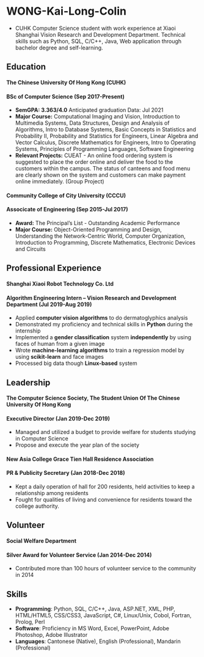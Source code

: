 # WONG-Kai-Long-Colin
* CUHK Computer Science student with work experience at Xiaoi Shanghai Vision Research and Development Department.
Technical skills such as Python, SQL, C/C++, Java, Web application through bachelor degree and self-learning. 
## Education
#### The Chinese University Of Hong Kong (CUHK) 
#### BSc of Computer Science (Sep 2017-Present)
* **SemGPA: 3.363/4.0** Anticipated graduation Data: Jul 2021
* **Major Course:** Computational Imaging and Vision, Introduction to Multimedia Systems, Data Structures, Design and Analysis of Algorithms, Intro to Database Systems, Basic Concepts in Statistics and Probability II, Probability and Statistics for Engineers, Linear Algebra and Vector Calculus, Discrete Mathematics for Engineers, Intro to Operating Systems, Principles of Programming Languages, Software Engineering
* **Relevant Projects:** CUEAT - An online food ordering system is suggested to place the order online and deliver the food to the customers within the campus. The status of canteens and food menu are clearly shown on the system and customers can make payment online immediately. (Group Project) 
#### Community College of City University (CCCU)
#### Associcate of Engineering  (Sep 2015-Jul 2017)
* **Award:** The Principal’s List - Outstanding Academic Performance
* **Major Course:** Object-Oriented Programming and Design, Understanding the Network-Centric World, Computer Organization, Introduction to Programming, Discrete Mathematics, Electronic Devices and Circuits
## Professional Experience
#### Shanghai Xiaoi Robot Technology Co. Ltd 
#### Algorithm Engineering Intern – Vision Research and Development Department (Jul 2019-Aug 2019)
* Applied **computer vision algorithms** to do dermatoglyphics analysis
* Demonstrated my proficiency and technical skills in **Python** during the internship
* Implemented a **gender classification** system **independently** by using faces of human from a given image
* Wrote **machine-learning algorithms** to train a regression model by using **scikit-learn** and face images
* Processed big data though **Linux-based** system
## Leadership
#### The Computer Science Society, The Student Union Of The Chinese University Of Hong Kong
#### Executive Director (Jan 2019-Dec 2019)
* Managed and utilized a budget to provide welfare for students studying in Computer Science
* Propose and execute the year plan of the society
#### New Asia College Grace Tien Hall Residence Association
#### PR & Publicity Secretary (Jan 2018-Dec 2018)
* Kept a daily operation of hall for 200 residents, held activities to keep a relationship among residents
* Fought for qualities of living and convenience for residents toward the college authority.
## Volunteer
#### Social Welfare Department
#### Silver Award for Volunteer Service (Jan 2014-Dec 2014)
* Contributed more than 100 hours of volunteer service to the community in 2014
## Skills
*  **Programming**: Python, SQL, C/C++, Java, ASP.NET, XML, PHP, HTML/HTML5, CSS/CSS3, JavaScript, C#, Linux/Unix, Cobol, Fortran, Prolog, Perl
*  **Software**:    Proficiency in MS Word, Excel, PowerPoint, Adobe Photoshop, Adobe Illustrator
*  **Languages**:   Cantonese (Native), English (Professional), Mandarin (Professional)

